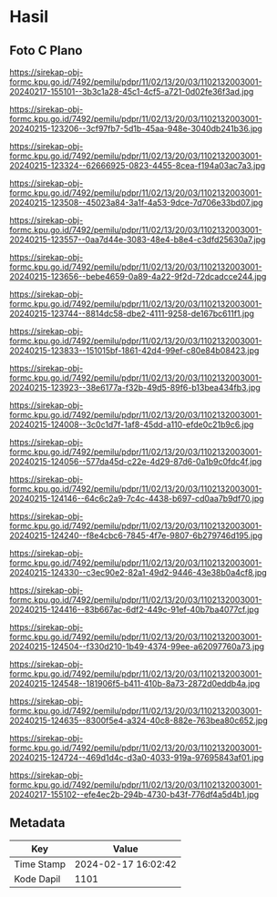 # Hasil

## Foto C Plano

https://sirekap-obj-formc.kpu.go.id/7492/pemilu/pdpr/11/02/13/20/03/1102132003001-20240217-155101--3b3c1a28-45c1-4cf5-a721-0d02fe36f3ad.jpg

https://sirekap-obj-formc.kpu.go.id/7492/pemilu/pdpr/11/02/13/20/03/1102132003001-20240215-123206--3cf97fb7-5d1b-45aa-948e-3040db241b36.jpg

https://sirekap-obj-formc.kpu.go.id/7492/pemilu/pdpr/11/02/13/20/03/1102132003001-20240215-123324--62666925-0823-4455-8cea-f194a03ac7a3.jpg

https://sirekap-obj-formc.kpu.go.id/7492/pemilu/pdpr/11/02/13/20/03/1102132003001-20240215-123508--45023a84-3a1f-4a53-9dce-7d706e33bd07.jpg

https://sirekap-obj-formc.kpu.go.id/7492/pemilu/pdpr/11/02/13/20/03/1102132003001-20240215-123557--0aa7d44e-3083-48e4-b8e4-c3dfd25630a7.jpg

https://sirekap-obj-formc.kpu.go.id/7492/pemilu/pdpr/11/02/13/20/03/1102132003001-20240215-123656--bebe4659-0a89-4a22-9f2d-72dcadcce244.jpg

https://sirekap-obj-formc.kpu.go.id/7492/pemilu/pdpr/11/02/13/20/03/1102132003001-20240215-123744--8814dc58-dbe2-4111-9258-de167bc611f1.jpg

https://sirekap-obj-formc.kpu.go.id/7492/pemilu/pdpr/11/02/13/20/03/1102132003001-20240215-123833--151015bf-1861-42d4-99ef-c80e84b08423.jpg

https://sirekap-obj-formc.kpu.go.id/7492/pemilu/pdpr/11/02/13/20/03/1102132003001-20240215-123923--38e6177a-f32b-49d5-89f6-b13bea434fb3.jpg

https://sirekap-obj-formc.kpu.go.id/7492/pemilu/pdpr/11/02/13/20/03/1102132003001-20240215-124008--3c0c1d7f-1af8-45dd-a110-efde0c21b9c6.jpg

https://sirekap-obj-formc.kpu.go.id/7492/pemilu/pdpr/11/02/13/20/03/1102132003001-20240215-124056--577da45d-c22e-4d29-87d6-0a1b9c0fdc4f.jpg

https://sirekap-obj-formc.kpu.go.id/7492/pemilu/pdpr/11/02/13/20/03/1102132003001-20240215-124146--64c6c2a9-7c4c-4438-b697-cd0aa7b9df70.jpg

https://sirekap-obj-formc.kpu.go.id/7492/pemilu/pdpr/11/02/13/20/03/1102132003001-20240215-124240--f8e4cbc6-7845-4f7e-9807-6b279746d195.jpg

https://sirekap-obj-formc.kpu.go.id/7492/pemilu/pdpr/11/02/13/20/03/1102132003001-20240215-124330--c3ec90e2-82a1-49d2-9446-43e38b0a4cf8.jpg

https://sirekap-obj-formc.kpu.go.id/7492/pemilu/pdpr/11/02/13/20/03/1102132003001-20240215-124416--83b667ac-6df2-449c-91ef-40b7ba4077cf.jpg

https://sirekap-obj-formc.kpu.go.id/7492/pemilu/pdpr/11/02/13/20/03/1102132003001-20240215-124504--f330d210-1b49-4374-99ee-a62097760a73.jpg

https://sirekap-obj-formc.kpu.go.id/7492/pemilu/pdpr/11/02/13/20/03/1102132003001-20240215-124548--181906f5-b411-410b-8a73-2872d0eddb4a.jpg

https://sirekap-obj-formc.kpu.go.id/7492/pemilu/pdpr/11/02/13/20/03/1102132003001-20240215-124635--8300f5e4-a324-40c8-882e-763bea80c652.jpg

https://sirekap-obj-formc.kpu.go.id/7492/pemilu/pdpr/11/02/13/20/03/1102132003001-20240215-124724--469d1d4c-d3a0-4033-919a-97695843af01.jpg

https://sirekap-obj-formc.kpu.go.id/7492/pemilu/pdpr/11/02/13/20/03/1102132003001-20240217-155102--efe4ec2b-294b-4730-b43f-776df4a5d4b1.jpg


## Metadata

| Key        | Value               |
| ---------- | ------------------- |
| Time Stamp | 2024-02-17 16:02:42 |
| Kode Dapil | 1101                |



